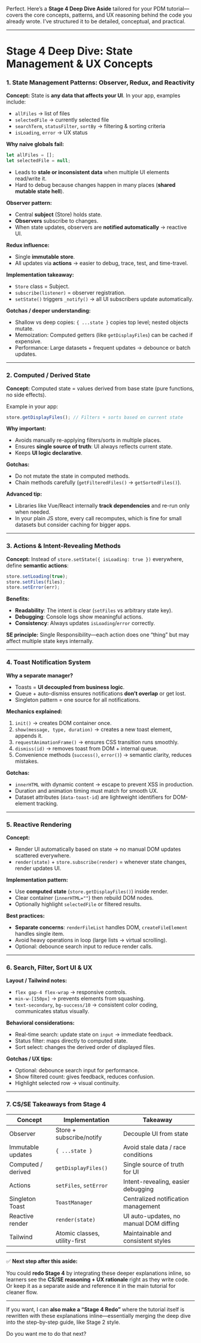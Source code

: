 Perfect. Here’s a **Stage 4 Deep Dive Aside** tailored for your PDM tutorial—covers the core concepts, patterns, and UX reasoning behind the code you already wrote. I’ve structured it to be detailed, conceptual, and practical.

---

# Stage 4 Deep Dive: State Management & UX Concepts

### 1. **State Management Patterns: Observer, Redux, and Reactivity**

**Concept:**
State is **any data that affects your UI**. In your app, examples include:

- `allFiles` → list of files
- `selectedFile` → currently selected file
- `searchTerm`, `statusFilter`, `sortBy` → filtering & sorting criteria
- `isLoading`, `error` → UX status

**Why naive globals fail:**

```javascript
let allFiles = [];
let selectedFile = null;
```

- Leads to **stale or inconsistent data** when multiple UI elements read/write it.
- Hard to debug because changes happen in many places (**shared mutable state hell**).

**Observer pattern:**

- Central **subject** (Store) holds state.
- **Observers** subscribe to changes.
- When state updates, observers are **notified automatically** → reactive UI.

**Redux influence:**

- Single **immutable store**.
- All updates via **actions** → easier to debug, trace, test, and time-travel.

**Implementation takeaway:**

- `Store` class = Subject.
- `subscribe(listener)` = observer registration.
- `setState()` triggers `_notify()` → all UI subscribers update automatically.

**Gotchas / deeper understanding:**

- Shallow vs deep copies: `{ ...state }` copies top level; nested objects mutate.
- Memoization: Computed getters (like `getDisplayFiles`) can be cached if expensive.
- Performance: Large datasets + frequent updates → debounce or batch updates.

---

### 2. **Computed / Derived State**

**Concept:**
Computed state = values derived from base state (pure functions, no side effects).

Example in your app:

```javascript
store.getDisplayFiles(); // Filters + sorts based on current state
```

**Why important:**

- Avoids manually re-applying filters/sorts in multiple places.
- Ensures **single source of truth**: UI always reflects current state.
- Keeps **UI logic declarative**.

**Gotchas:**

- Do not mutate the state in computed methods.
- Chain methods carefully (`getFilteredFiles()` → `getSortedFiles()`).

**Advanced tip:**

- Libraries like Vue/React internally **track dependencies** and re-run only when needed.
- In your plain JS store, every call recomputes, which is fine for small datasets but consider caching for bigger apps.

---

### 3. **Actions & Intent-Revealing Methods**

**Concept:**
Instead of `store.setState({ isLoading: true })` everywhere, define **semantic actions**:

```javascript
store.setLoading(true);
store.setFiles(files);
store.setError(err);
```

**Benefits:**

- **Readability**: The intent is clear (`setFiles` vs arbitrary state key).
- **Debugging**: Console logs show meaningful actions.
- **Consistency**: Always updates `isLoading`/`error` correctly.

**SE principle:** Single Responsibility—each action does one “thing” but may affect multiple state keys internally.

---

### 4. **Toast Notification System**

**Why a separate manager?**

- Toasts = **UI decoupled from business logic**.
- Queue + auto-dismiss ensures notifications **don’t overlap** or get lost.
- Singleton pattern = one source for all notifications.

**Mechanics explained:**

1. `init()` → creates DOM container once.
2. `show(message, type, duration)` → creates a new toast element, appends it.
3. `requestAnimationFrame()` → ensures CSS transition runs smoothly.
4. `dismiss(id)` → removes toast from DOM + internal queue.
5. Convenience methods (`success()`, `error()`) → semantic clarity, reduces mistakes.

**Gotchas:**

- `innerHTML` with dynamic content → escape to prevent XSS in production.
- Duration and animation timing must match for smooth UX.
- Dataset attributes (`data-toast-id`) are lightweight identifiers for DOM-element tracking.

---

### 5. **Reactive Rendering**

**Concept:**

- Render UI automatically based on state → no manual DOM updates scattered everywhere.
- `render(state)` + `store.subscribe(render)` = whenever state changes, render updates UI.

**Implementation pattern:**

- Use **computed state** (`store.getDisplayFiles()`) inside render.
- Clear container (`innerHTML=""`) then rebuild DOM nodes.
- Optionally highlight `selectedFile` or filtered results.

**Best practices:**

- **Separate concerns**: `renderFileList` handles DOM, `createFileElement` handles single item.
- Avoid heavy operations in loop (large lists → virtual scrolling).
- Optional: debounce search input to reduce render calls.

---

### 6. **Search, Filter, Sort UI & UX**

**Layout / Tailwind notes:**

- `flex gap-4 flex-wrap` → responsive controls.
- `min-w-[150px]` → prevents elements from squashing.
- `text-secondary`, `bg-success/10` → consistent color coding, communicates status visually.

**Behavioral considerations:**

- Real-time search: update state on `input` → immediate feedback.
- Status filter: maps directly to computed state.
- Sort select: changes the derived order of displayed files.

**Gotchas / UX tips:**

- Optional: debounce search input for performance.
- Show filtered count: gives feedback, reduces confusion.
- Highlight selected row → visual continuity.

---

### 7. **CS/SE Takeaways from Stage 4**

| Concept            | Implementation                | Takeaway                               |
| ------------------ | ----------------------------- | -------------------------------------- |
| Observer           | Store + subscribe/notify      | Decouple UI from state                 |
| Immutable updates  | `{ ...state }`                | Avoid stale data / race conditions     |
| Computed / derived | `getDisplayFiles()`           | Single source of truth for UI          |
| Actions            | `setFiles`, `setError`        | Intent-revealing, easier debugging     |
| Singleton Toast    | `ToastManager`                | Centralized notification management    |
| Reactive render    | `render(state)`               | UI auto-updates, no manual DOM diffing |
| Tailwind           | Atomic classes, utility-first | Maintainable and consistent styles     |

---

✅ **Next step after this aside:**

You could **redo Stage 4** by integrating these deeper explanations inline, so learners see the **CS/SE reasoning + UX rationale** right as they write code. Or keep it as a separate aside and reference it in the main tutorial for cleaner flow.

---

If you want, I can **also make a “Stage 4 Redo”** where the tutorial itself is rewritten with these explanations inline—essentially merging the deep dive into the step-by-step guide, like Stage 2 style.

Do you want me to do that next?
